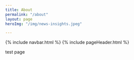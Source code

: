 ```yaml
---
title: About
permalink: "/about"
layout: page
heroImg: "/img/news-insights.jpeg"

---
```

{% include navbar.html %}
{% include pageHeader.html %}

test page